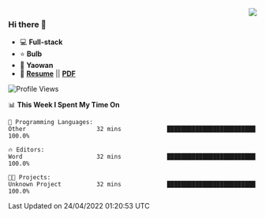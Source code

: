 <img align="right" src="https://github-readme-stats.vercel.app/api?username=LolipopJ&show_icons=true&count_private=true&hide_title=true&include_all_commits=true&theme=vue">

### Hi there 👋

- :computer: **Full-stack**
- :star: **Bulb**
- :pill: **Yaowan**
- :milky_way: [**Resume**](https://lolipopj.github.io/resume/) || [**PDF**](https://cdn.jsdelivr.net/gh/lolipopj/resume/export/resume-en.pdf)

<!--START_SECTION:waka-->
![Profile Views](http://img.shields.io/badge/Profile%20Views-16-blue)

📊 **This Week I Spent My Time On** 

```text
💬 Programming Languages: 
Other                    32 mins             █████████████████████████   100.0%

🔥 Editors: 
Word                     32 mins             █████████████████████████   100.0%

🐱‍💻 Projects: 
Unknown Project          32 mins             █████████████████████████   100.0%

```


 Last Updated on 24/04/2022 01:20:53 UTC
<!--END_SECTION:waka-->
